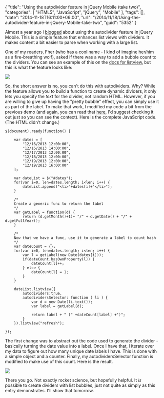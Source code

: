 {
	"title": "Using the autodivider feature in jQuery Mobile (take two)",
	"categories": [
		"HTML5",
		"JavaScript",
		"jQuery",
		"Mobile"
	],
	"tags": [],
	"date": "2014-11-18T16:11:00+06:00",
	"url": "/2014/11/18/Using-the-autodivider-feature-in-jQuery-Mobile-take-two",
	"guid": "5352"
}

<p>
Almost a year ago I <a href="http://www.raymondcamden.com/2013/12/17/Using-the-autodivider-feature-in-jQuery-Mobile">blogged</a> about using the autodivider feature in jQuery Mobile. This is a simple feature that enhances list views with dividers. It makes content a bit easier to parse when working with a large list. 
</p>

<p>
One of my readers, Fher (who has a cool name - I kind of imagine her/him as a fire-breathing wolf), asked if there was a way to add a bubble count to the dividers. You can see an example of this on the <a href="http://api.jquerymobile.com/listview/">docs for listview</a>, but this is what the feature looks like:
</p>

<p>
<img src="http://static.raymondcamden.com/images/shot20.png" />
</p>

<p>
So, the short answer is no, you can't do this with autodividers. Why? While the feature allows you to build a function to create dynamic dividers, it only lets you specify the <i>text</i> for the divider, not random HTML. However, if you are willing to give up having the "pretty bubble" effect, you can simply use it as part of the label. To make that work, I modified my code a bit from the previous demo (and again, you can read that <a href="http://www.raymondcamden.com/2013/12/17/Using-the-autodivider-feature-in-jQuery-Mobile">here</a>, I'd suggest checking it out just so you can see the context). Here is the complete JavaScript code. (The HTML didn't change.)
</p>

<pre><code class="language-javascript">$(document).ready(function() {

	var dates = [
		&quot;12&#x2F;16&#x2F;2013 12:00:00&quot;,
		&quot;12&#x2F;16&#x2F;2013 14:00:00&quot;,		
		&quot;12&#x2F;17&#x2F;2013 12:00:00&quot;,
		&quot;12&#x2F;18&#x2F;2013 12:00:00&quot;,
		&quot;12&#x2F;19&#x2F;2013 12:00:00&quot;,
		&quot;12&#x2F;19&#x2F;2013 16:00:00&quot;
	];

	var dateList = $(&quot;#dates&quot;);
	for(var i=0, len=dates.length; i&lt;len; i++) {
		dateList.append(&quot;&lt;li&gt;&quot;+dates[i]+&quot;&lt;&#x2F;li&gt;&quot;);	
	}

	&#x2F;*
	Create a generic func to return the label
	*&#x2F;
	var getLabel = function(d) {
		return (d.getMonth()+1)+ &quot;&#x2F;&quot; + d.getDate() + &quot;&#x2F;&quot; + d.getFullYear();
	}
			
	&#x2F;*
	Now that we have a func, use it to generate a label to count hash
	*&#x2F;
	var dateCount = {};
	for(var i=0, len=dates.length; i&lt;len; i++) {
		var l = getLabel(new Date(dates[i]));
		if(dateCount.hasOwnProperty(l)) {
			dateCount[l]++;
		} else {
			dateCount[l] = 1;
		}
	}
			
	dateList.listview({
		autodividers:true,
		autodividersSelector: function ( li ) {
			var d = new Date(li.text());
			var label = getLabel(d);
			
			return label + &quot; (&quot; +dateCount[label] +&quot;)&quot;;
		}
	}).listview(&quot;refresh&quot;);

});</code></pre>

<p>
The first change was to abstract out the code used to generate the divider - basically turning the date value into a label. Once I have that, I iterate over my data to figure out how many unique date labels I have. This is done with a simple object and a counter. Finally, my autodividersSelector function is modified to make use of this count. Here is the result.
</p>

<p>
<img src="http://static.raymondcamden.com/images/shot213.png" />
</p>

<p>
There you go. Not exactly rocket science, but hopefully helpful. It <i>is</i> possible to create dividers with list bubbles, just not quite as simply as this entry demonstrates. I'll show that tomorrow.
</p>